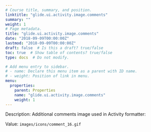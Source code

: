 ```yaml
---
# Course title, summary, and position.
linktitle: "glide.ui.activity.image.comments"
summary: ""
weight: 1
# Page metadata.
title: "glide.ui.activity.image.comments"
date: "2018-09-09T00:00:00Z"
lastmod: "2018-09-09T00:00:00Z"
draft: false  # Is this a draft? true/false
toc: true  # Show table of contents? true/false
type: docs  # Do not modify.

# Add menu entry to sidebar.
# - name: Declare this menu item as a parent with ID name.
# - weight: Position of link in menu.
menu:
  properties:
    parent: Properties
    name: "glide.ui.activity.image.comments"
    weight: 1
---
```


Description: Additional comments image used in Activity formatter:


Value: `images/icons/comment_16.gif`